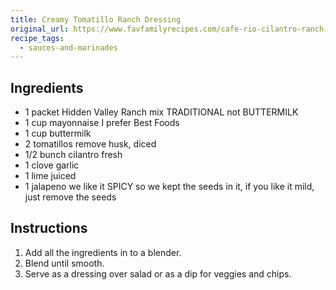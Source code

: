 ```yaml
---
title: Creamy Tomatillo Ranch Dressing
original_url: https://www.favfamilyrecipes.com/cafe-rio-cilantro-ranch-dressing
recipe_tags:
  - sauces-and-marinades
---
```



## Ingredients

- 1 packet Hidden Valley Ranch mix TRADITIONAL not BUTTERMILK
- 1 cup mayonnaise I prefer Best Foods
- 1 cup buttermilk
- 2 tomatillos remove husk, diced
- 1/2 bunch cilantro fresh
- 1 clove garlic
- 1 lime juiced
- 1 jalapeno we like it SPICY so we kept the seeds in it, if you like it mild, just remove the seeds

## Instructions

1. Add all the ingredients in to a blender.
1. Blend until smooth.
1. Serve as a dressing over salad or as a dip for veggies and chips.